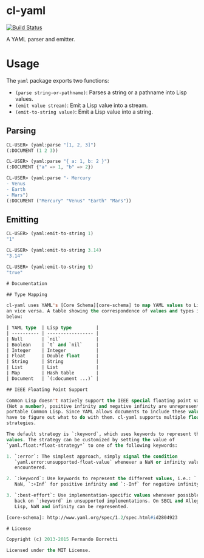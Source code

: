 # cl-yaml

[![Build Status](https://travis-ci.org/eudoxia0/cl-yaml.svg?branch=master)](https://travis-ci.org/eudoxia0/cl-yaml)

A YAML parser and emitter.

# Usage

The `yaml` package exports two functions:

* `(parse string-or-pathname)`: Parses a string or a pathname into Lisp values.
* `(emit value stream)`: Emit a Lisp value into a stream.
* `(emit-to-string value)`: Emit a Lisp value into a string.

## Parsing

```lisp
CL-USER> (yaml:parse "[1, 2, 3]")
(:DOCUMENT (1 2 3))

CL-USER> (yaml:parse "{ a: 1, b: 2 }")
(:DOCUMENT {"a" => 1, "b" => 2})

CL-USER> (yaml:parse "- Mercury
- Venus
- Earth
- Mars")
(:DOCUMENT ("Mercury" "Venus" "Earth" "Mars"))
```

## Emitting

```lisp
CL-USER> (yaml:emit-to-string 1)
"1"

CL-USER> (yaml:emit-to-string 3.14)
"3.14"

CL-USER> (yaml:emit-to-string t)
"true"

# Documentation

## Type Mapping

cl-yaml uses YAML's [Core Schema][core-schema] to map YAML values to Lisp types
an vice versa. A table showing the correspondence of values and types is shown
below:

| YAML type  | Lisp type         |
| ---------- | ----------------- |
| Null       | `nil`             |
| Boolean    | `t` and `nil`     |
| Integer    | Integer           |
| Float      | Double float      |
| String     | String            |
| List       | List              |
| Map        | Hash table        |
| Document   | `(:document ...)` |

## IEEE Floating Point Support

Common Lisp doesn't natively support the IEEE special floating point values: NaN
(Not a number), positive infinity and negative infinity are unrepresentable in
portable Common Lisp. Since YAML allows documents to include these values, we
have to figure out what to do with them. cl-yaml supports multiple float
strategies.

The default strategy is `:keyword`, which uses keywords to represent these
values. The strategy can be customized by setting the value of
`yaml.float:*float-strategy*` to one of the following keywords:

1. `:error`: The simplest approach, simply signal the condition
   `yaml.error:unsupported-float-value` whenever a NaN or infinity value is
   encountered.

2. `:keyword`: Use keywords to represent the different values, i.e.: `:NaN` for
   NaN, `:+Inf` for positive infinity and `:-Inf` for negative infinity.

3. `:best-effort`: Use implementation-specific values whenever possible, fall
   back on `:keyword` in unsupported implementations. On SBCL and Allegro Common
   Lisp, NaN and infinity can be represented.

[core-schema]: http://www.yaml.org/spec/1.2/spec.html#id2804923

# License

Copyright (c) 2013-2015 Fernando Borretti

Licensed under the MIT License.
